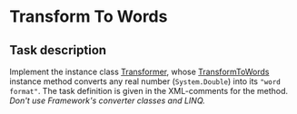 # Transform To Words

## Task description

Implement the instance class [Transformer](TransformToWordsTask/Transformer.cs#L8), whose [TransformToWords](TransformToWordsTask/Transformer.cs#L15) instance method converts any real number (`System.Double`) into its `"word format"`. The task definition is given in the XML-comments for the method.   
_Don't use Framework's converter classes and LINQ._